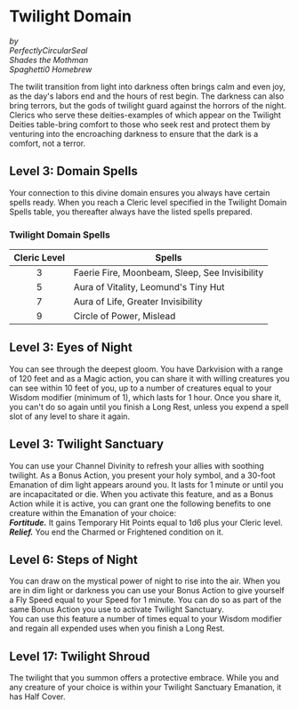 # Twilight Domain
*by*  
*PerfectlyCircularSeal*  
*Shades the Mothman*  
*Spaghetti0 Homebrew*  

The twilit transition from light into darkness often brings calm and even joy, as the day's labors end and the hours of rest begin. The darkness can also bring terrors, but the gods of twilight guard against the horrors of the night.  
Clerics who serve these deities-examples of which appear on the Twilight Deities table-bring comfort to those who seek rest and protect them by venturing into the encroaching darkness to ensure that the dark is a comfort, not a terror.

## Level 3: Domain Spells
Your connection to this divine domain ensures you always have certain spells ready. When you reach a Cleric level specified in the Twilight Domain Spells table, you thereafter always have the listed spells prepared.

### Twilight Domain Spells
| Cleric Level | Spells                                         |
|:------------:|------------------------------------------------|
| 3            | Faerie Fire, Moonbeam, Sleep, See Invisibility |
| 5            | Aura of Vitality, Leomund's Tiny Hut           |
| 7            | Aura of Life, Greater Invisibility             |
| 9            | Circle of Power, Mislead                       |

## Level 3: Eyes of Night
You can see through the deepest gloom. You have Darkvision with a range of 120 feet and as a Magic action, you can share it with willing creatures you can see within 10 feet of you, up to a number of creatures equal to your Wisdom modifier (minimum of 1), which lasts for 1 hour. Once you share it, you can't do so again until you finish a Long Rest, unless you expend a spell slot of any level to share it again.

## Level 3: Twilight Sanctuary
You can use your Channel Divinity to refresh your allies with soothing twilight. As a Bonus Action, you present your holy symbol, and a 30-foot Emanation of dim light appears around you. It lasts for 1 minute or until you are incapacitated or die. When you activate this feature, and as a Bonus Action while it is active, you can grant one the following benefits to one creature within the Emanation of your choice:  
***Fortitude.*** It gains Temporary Hit Points equal to 1d6 plus your Cleric level.  
***Relief.*** You end the Charmed or Frightened condition on it.

## Level 6: Steps of Night
You can draw on the mystical power of night to rise into the air. When you are in dim light or darkness you can use your Bonus Action to give yourself a Fly Speed equal to your Speed for 1 minute. You can do so as part of the same Bonus Action you use to activate Twilight Sanctuary.  
You can use this feature a number of times equal to your Wisdom modifier and regain all expended uses when you finish a Long Rest.

## Level 17: Twilight Shroud
The twilight that you summon offers a protective embrace. While you and any creature of your choice is within your Twilight Sanctuary Emanation, it has Half Cover.